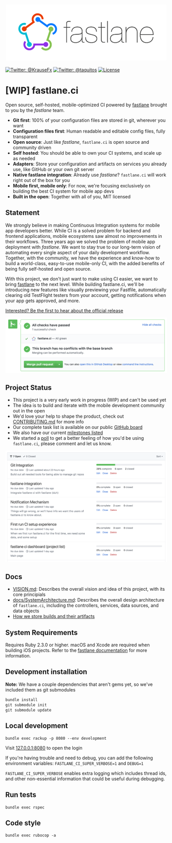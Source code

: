 <h3 align="center">
  <img src="docs/assets/fastlane_text.png" alt="fastlane Logo" width=500 />
</h3>

[![Twitter: @KrauseFx](https://img.shields.io/badge/contact-@KrauseFx-blue.svg?style=flat)](https://twitter.com/KrauseFx)
[![Twitter: @taquitos](https://img.shields.io/badge/contact-@taquitos-blue.svg?style=flat)](https://twitter.com/taquitos)
[![License](https://img.shields.io/badge/license-MIT-green.svg?style=flat)](https://github.com/fastlane/ci/blob/master/LICENSE)

# [WIP] fastlane.ci

Open source, self-hosted, mobile-optimized CI powered by [fastlane](https://fastlane.tools) brought to you by the _fastlane_ team.

- **Git first**: 100% of your configuration files are stored in git, wherever you want
- **Configuration files first**: Human readable and editable config files, fully transparent
- **Open source**: Just like _fastlane_, `fastlane.ci` is open source and community driven
- **Self hosted**: You should be able to own your CI systems, and scale up as needed
- **Adapters**: Store your configuration and artifacts on services you already use, like GitHub or your own git server
- **Native fastlane integration**: Already use _fastlane_? `fastlane.ci` will work right out of the box for you
- **Mobile first, mobile only**: For now, we're focusing exclusively on building the best CI system for mobile app devs
- **Built in the open**: Together with all of you, MIT licensed

## Statement

We strongly believe in making Continuous Integration systems for mobile app developers better. While CI is a solved problem for backend and frontend applications, mobile ecosystems saw almost no improvements in their workflows. Three years ago we solved the problem of mobile app deployment with _fastlane_. We want to stay true to our long-term vision of automating every single aspect of your daily development workflow. Together, with the community, we have the experience and know-how to build a world-class, easy-to-use mobile-only CI, with the added benefits of being fully self-hosted and open source.

With this project, we don't just want to make using CI easier, we want to bring [fastlane](https://fastlane.tools) to the next level. While building fastlane.ci, we'll be introducing new features like visually previewing your Fastfile, automatically clearing old TestFlight testers from your account, getting notifications when your app gets approved, and more.

[Interested? Be the first to hear about the official release](https://tinyletter.com/fastlane-tools)

<img src="docs/assets/github_pr_status.png" width="600" />

## Project Status

- This project is a very early work in progress (WIP) and can't be used yet
- The idea is to build and iterate with the mobile development community out in the open
- We'd love your help to shape the product, check out [CONTRIBUTING.md](CONTRIBUTING.md) for more info
- Our complete task list is available on our public [GitHub board](https://github.com/fastlane/ci/projects/1)
- We also have our current [milestones listed](https://github.com/fastlane/ci/milestones)
- We started a [poll](https://github.com/fastlane/ci/issues/93) to get a better feeling of how you'd be using `fastlane.ci`, please comment and let us know.

<a href="https://github.com/fastlane/ci/milestones">
  <img src="docs/assets/github_milestones.png" width="600" />
</a>

## Docs

- [VISION.md](VISION.md): Describes the overall vision and idea of this project, with its core principials
- [docs/SystemArchitecture.md](docs/SystemArchitecture.md): Describes the overall design architecture of `fastlane.ci`, including the controllers, services, data sources, and data objects
- [How we store builds and their artifacts](docs/ArtifactsAndBuilds.md)

## System Requirements

Requires Ruby 2.3.0 or higher. macOS and Xcode are required when building iOS projects. Refer to the [fastlane documentation](https://docs.fastlane.tools/getting-started/ios/setup/#installing-fastlane) for more information.

## Development installation
**Note:** We have a couple dependencies that aren't gems yet, so we've included them as git submodules

```
bundle install
git submodule init
git submodule update
```

## Local development

```
bundle exec rackup -p 8080 --env development
```

Visit [127.0.0.1:8080](http://127.0.0.1:8080/) to open the login

If you're having trouble and need to debug, you can add the following environment variables:
`FASTLANE_CI_SUPER_VERBOSE=1` and `DEBUG=1`

`FASTLANE_CI_SUPER_VERBOSE` enables extra logging which includes thread ids, and other non-essential information that could be useful during debugging.


## Run tests

```
bundle exec rspec
```

## Code style

```
bundle exec rubocop -a
```
